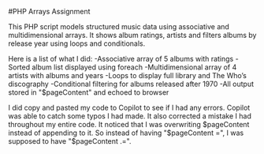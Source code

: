 #PHP Arrays Assignment

This PHP script models structured music data using associative and multidimensional arrays. It shows album ratings, artists and filters albums by release year using loops and conditionals. 

Here is a list of what I did:
-Associative array of 5 albums with ratings
-Sorted album list displayed using foreach
-Multidimensional array of 4 artists with albums and years
-Loops to display full library and The Who’s discography
-Conditional filtering for albums released after 1970
-All output stored in "$pageContent" and echoed to browser

I did copy and pasted my code to Copilot to see if I had any errors.
Copilot was able to catch some typos I had made. It also corrected a mistake I had throughout my entire code. It noticed that I was overwriting $pageContent instead of appending to it. 
So instead of having "$pageContent =", I was supposed to have 
"$pageContent .=".